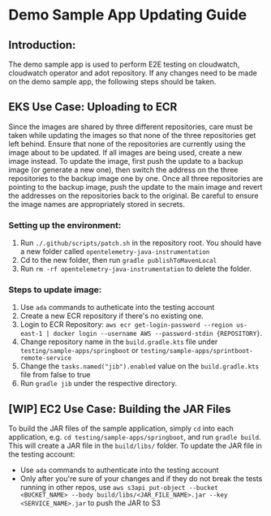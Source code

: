 # Demo Sample App Updating Guide

## Introduction:

The demo sample app is used to perform E2E testing on cloudwatch, cloudwatch operator and adot repository. If any changes need to be made on the demo sample app, the following steps should be taken.

## EKS Use Case: Uploading to ECR
Since the images are shared by three different repositories, care must be taken while updating the images so that none of the three repositories get left behind.
Ensure that none of the repositories are currently using the image about to be updated. If all images are being used, create a new image instead.
To update the image, first push the update to a backup image (or generate a new one), then switch the address on the three repositories to the backup image one by one. Once all three repositories are pointing to
the backup image, push the update to the main image and revert the addresses on the repositories back to the original. Be careful to ensure the image names are appropriately stored in secrets.

### Setting up the environment:
1. Run `./.github/scripts/patch.sh` in the repository root. You should have a new folder called `opentelemetry-java-instrumentation`
2. Cd to the new folder, then run `gradle publishToMavenLocal`
3. Run `rm -rf opentelemetry-java-instrumentation` to delete the folder.

### Steps to update image:
1. Use `ada` commands to autheticate into the testing account
2. Create a new ECR repository if there's no existing one.
2. Login to ECR Repository: `aws ecr get-login-password --region us-east-1 | docker login --username AWS --password-stdin {REPOSITORY}`. 
3. Change repository name in the `build.gradle.kts` file under `testing/sample-apps/springboot` or `testing/sample-apps/sprintboot-remote-service`
4. Change the `tasks.named("jib").enabled` value on the `build.gradle.kts` file from false to true
4. Run `gradle jib` under the respective directory.

## [WIP] EC2 Use Case: Building the JAR Files
To build the JAR files of the sample application, simply `cd` into each application, e.g. `cd testing/sample-apps/springboot`, and run `gradle build`.
This will create a JAR file in the `build/libs/` folder. To update the JAR file in the testing account:
- Use `ada` commands to authenticate into the testing account
- Only after you're sure of your changes and if they do not break the tests running in other repos, use `aws s3api put-object --bucket <BUCKET_NAME> --body build/libs/<JAR_FILE_NAME>.jar --key <SERVICE_NAME>.jar` to push the JAR to S3
